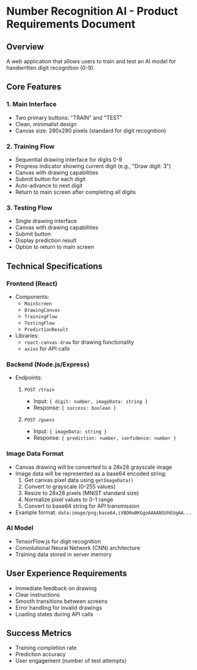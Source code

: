 # Number Recognition AI - Product Requirements Document

## Overview
A web application that allows users to train and test an AI model for handwritten digit recognition (0-9).

## Core Features

### 1. Main Interface
- Two primary buttons: "TRAIN" and "TEST"
- Clean, minimalist design
- Canvas size: 280x280 pixels (standard for digit recognition)

### 2. Training Flow
- Sequential drawing interface for digits 0-9
- Progress indicator showing current digit (e.g., "Draw digit: 3")
- Canvas with drawing capabilities
- Submit button for each digit
- Auto-advance to next digit
- Return to main screen after completing all digits

### 3. Testing Flow
- Single drawing interface
- Canvas with drawing capabilities
- Submit button
- Display prediction result
- Option to return to main screen

## Technical Specifications

### Frontend (React)
- Components:
  - `MainScreen`
  - `DrawingCanvas`
  - `TrainingFlow`
  - `TestingFlow`
  - `PredictionResult`
- Libraries:
  - `react-canvas-draw` for drawing functionality
  - `axios` for API calls

### Backend (Node.js/Express)
- Endpoints:
  1. `POST /train`
     - Input: `{ digit: number, imageData: string }`
     - Response: `{ success: boolean }`
  
  2. `POST /guess`
     - Input: `{ imageData: string }`
     - Response: `{ prediction: number, confidence: number }`

### Image Data Format
- Canvas drawing will be converted to a 28x28 grayscale image
- Image data will be represented as a base64 encoded string:
  1. Get canvas pixel data using `getImageData()`
  2. Convert to grayscale (0-255 values)
  3. Resize to 28x28 pixels (MNIST standard size)
  4. Normalize pixel values to 0-1 range
  5. Convert to base64 string for API transmission
- Example format: `data:image/png;base64,iVBORw0KGgoAAAANSUhEUgAA...`

### AI Model
- TensorFlow.js for digit recognition
- Convolutional Neural Network (CNN) architecture
- Training data stored in server memory

## User Experience Requirements
- Immediate feedback on drawing
- Clear instructions
- Smooth transitions between screens
- Error handling for invalid drawings
- Loading states during API calls

## Success Metrics
- Training completion rate
- Prediction accuracy
- User engagement (number of test attempts)
